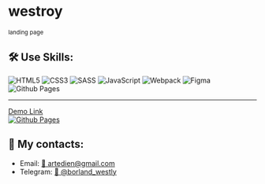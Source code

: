 
<h1>westroy</h1> 
<sub>landing page</sub>


<h2>🛠️ Use Skills:</h2>  

 ![HTML5](https://img.shields.io/badge/html5-%23E34F26.svg?style=for-the-badge&logo=html5&logoColor=white)
 ![CSS3](https://img.shields.io/badge/css3-%231572B6.svg?style=for-the-badge&logo=css3&logoColor=white)
 ![SASS](https://img.shields.io/badge/SASS-hotpink.svg?style=for-the-badge&logo=SASS&logoColor=white)
![JavaScript](https://img.shields.io/badge/javascript-%23323330.svg?style=for-the-badge&logo=javascript&logoColor=%23F7DF1E)
![Webpack](https://img.shields.io/badge/webpack-%238DD6F9.svg?style=for-the-badge&logo=webpack&logoColor=black)
![Figma](https://img.shields.io/badge/figma-%23F24E1E.svg?style=for-the-badge&logo=figma&logoColor=white)
![Github Pages](https://img.shields.io/badge/github%20pages-121013?style=for-the-badge&logo=github&logoColor=white)

---

[Demo Link <br>![Github Pages](https://img.shields.io/badge/github%20pages-121013?style=for-the-badge&logo=github&logoColor=white)](artedien.github.io/westroy/dist/main.html )


<h2>📱 My contacts:</h2> 
<ul>
 <li>Email: <a href="mailto:artedien@gmail.com">📧 artedien@gmail.com</a></li>
 <li>Telegram:  <a href="https://t.me/borland_westly">💬 @borland_westly</a></li>
